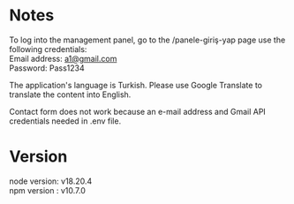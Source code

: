 # Notes

To log into the management panel, go to the /panele-giriş-yap page use the following credentials:
<br/>
Email address: a1@gmail.com
<br/>
Password: Pass1234

The application's language is Turkish. Please use Google Translate to translate the content into English.

Contact form does not work because an e-mail address and Gmail API credentials needed in .env file.

# Version

node version: v18.20.4 
<br/>
npm version : v10.7.0
